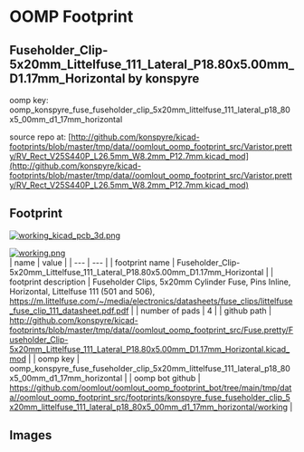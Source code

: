 # OOMP Footprint  
## Fuseholder_Clip-5x20mm_Littelfuse_111_Lateral_P18.80x5.00mm_D1.17mm_Horizontal  by konspyre  
  
oomp key: oomp_konspyre_fuse_fuseholder_clip_5x20mm_littelfuse_111_lateral_p18_80x5_00mm_d1_17mm_horizontal  
  
source repo at: [http://github.com/konspyre/kicad-footprints/blob/master/tmp/data//oomlout_oomp_footprint_src/Varistor.pretty/RV_Rect_V25S440P_L26.5mm_W8.2mm_P12.7mm.kicad_mod](http://github.com/konspyre/kicad-footprints/blob/master/tmp/data//oomlout_oomp_footprint_src/Varistor.pretty/RV_Rect_V25S440P_L26.5mm_W8.2mm_P12.7mm.kicad_mod)  
## Footprint  
  
[![working_kicad_pcb_3d.png](working_kicad_pcb_3d_600.png)](working_kicad_pcb_3d.png)  
  
[![working.png](working_600.png)](working.png)  
| name | value | 
| --- | --- | 
| footprint name | Fuseholder_Clip-5x20mm_Littelfuse_111_Lateral_P18.80x5.00mm_D1.17mm_Horizontal | 
| footprint description | Fuseholder Clips, 5x20mm Cylinder Fuse, Pins Inline, Horizontal, Littelfuse 111 (501 and 506), https://m.littelfuse.com/~/media/electronics/datasheets/fuse_clips/littelfuse_fuse_clip_111_datasheet.pdf.pdf | 
| number of pads | 4 | 
| github path | http://github.com/konspyre/kicad-footprints/blob/master/tmp/data//oomlout_oomp_footprint_src/Fuse.pretty/Fuseholder_Clip-5x20mm_Littelfuse_111_Lateral_P18.80x5.00mm_D1.17mm_Horizontal.kicad_mod | 
| oomp key | oomp_konspyre_fuse_fuseholder_clip_5x20mm_littelfuse_111_lateral_p18_80x5_00mm_d1_17mm_horizontal | 
| oomp bot github | https://github.com/oomlout/oomlout_oomp_footprint_bot/tree/main/tmp/data//oomlout_oomp_footprint_src/footprints/konspyre_fuse_fuseholder_clip_5x20mm_littelfuse_111_lateral_p18_80x5_00mm_d1_17mm_horizontal/working | 
## Images  
